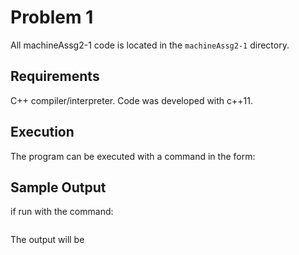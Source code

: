 # Problem 1

All machineAssg2-1 code is located in the `machineAssg2-1` directory. 

## Requirements

C++ compiler/interpreter. Code was developed with c++11. 


## Execution

The program can be executed with a command in the form:



## Sample Output

if run with the command: 

```
```

The output will be

```

```
